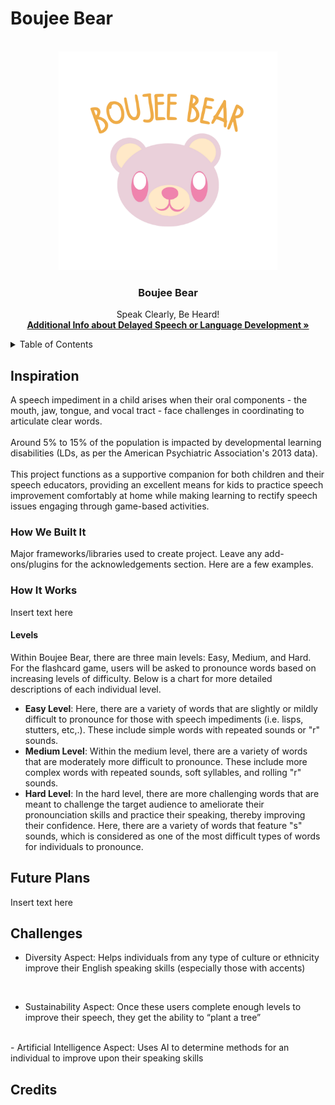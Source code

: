 # Boujee Bear

<!-- LOGO -->
<br />
<div align="center">
  <a href="">
    <img src="boujee2.png" alt="Logo" width="350" height="350">
  </a>

  <h3 align="center">Boujee Bear</h3>

  <p align="center">
    Speak Clearly, Be Heard!
    <br />
    <a href="https://kidshealth.org/en/parents/not-talk.html"><strong>Additional Info about Delayed Speech or Language Development »</strong></a>
    <br />
  </p>
</div>


<!-- TABLE OF CONTENTS -->
<details>
  <summary>Table of Contents</summary>
  <ol>
    <li>
      <a href="#about-the-project">Inspiration</a>
      <ul>
        <li><a href="#built-with">How We Built It</a></li>
      </ul>
    </li>
    <li>
      <a href="#how-it-works">How it works</a>
      <ul>
        <li><a href="#levels">Levels</a></li>
      </ul>
    </li>
    <li><a href="#roadmap">Game Process</a></li>
    <li><a href="#future-plans">What's next for Boujee Bear</a></li>
    <li><a href="#challenges">Challenges</a></li>
    <li><a href="#credits">Credits</a></li>
  </ol>
</details>


<!-- Inspiration -->
## Inspiration
A speech impediment in a child arises when their oral components - the mouth, jaw, tongue, and vocal tract - face challenges in coordinating to articulate clear words.
<br>
<br>
Around 5% to 15% of the population is impacted by developmental learning disabilities (LDs, as per the American Psychiatric Association's 2013 data).
<br>
<br>
This project functions as a supportive companion for both children and their speech educators, providing an excellent means for kids to practice speech improvement comfortably at home while making learning to rectify speech issues engaging through game-based activities.



<!-- Built with -->
### How We Built It

Major frameworks/libraries used to create project. Leave any add-ons/plugins for the acknowledgements section. Here are a few examples.

<!-- Getting Started -->
### How It Works

Insert text here

#### Levels

Within Boujee Bear, there are three main levels: Easy, Medium, and Hard. For the flashcard game, users will be asked to pronounce words based on increasing levels of difficulty. Below is a chart for more detailed descriptions of each individual level.
- **Easy Level**: Here, there are a variety of words that are slightly or mildly difficult to pronounce for those with speech impediments (i.e. lisps, stutters, etc,.). These include simple words with repeated sounds or "r" sounds.
- **Medium Level**:  Within the medium level, there are a variety of words that are moderately more difficult to pronounce. These include more complex words with repeated sounds, soft syllables, and rolling "r" sounds.
- **Hard Level**: In the hard level, there are more challenging words that are meant to challenge the target audience to ameliorate their pronounciation skills and practice their speaking, thereby improving their confidence. Here, there are a variety of words that feature "s" sounds, which is considered as one of the most difficult types of words for individuals to pronounce. 

## Future Plans

Insert text here

## Challenges

- Diversity Aspect:
Helps individuals from any type of culture or ethnicity improve their English speaking skills (especially those with accents)

<br>

- Sustainability Aspect:
Once these users complete enough levels to improve their speech, they get the ability to “plant a tree”

<br>
- Artificial Intelligence Aspect:
Uses AI to determine methods for an individual to improve upon their speaking skills
<br>


## Credits





